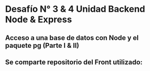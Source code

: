 
# Desafío N° 3 & 4 Unidad Backend Node & Express
## Acceso a una base de datos con Node y el paquete pg (Parte I & II) 
## Se comparte repositorio del Front utilizado:

[Acá]: https://github.com/javierfdb/front-react-desafio3-y-4-unidad-node

 





